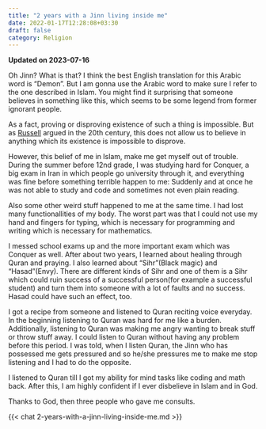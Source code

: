 ```yaml
---
title: "2 years with a Jinn living inside me"
date: 2022-01-17T12:28:08+03:30
draft: false
category: Religion
---
```


**Updated on 2023-07-16**

Oh Jinn? What is that? I think the best English translation for this Arabic word is “Demon”. But I am gonna use the Arabic word to make sure I refer to the one described in Islam. You might find it surprising that someone believes in something like this, which seems to be some legend from former ignorant people.

As a fact, proving or disproving existence of such a thing is impossible. But as [Russell](https://en.wikipedia.org/wiki/Bertrand_Russell) argued in the 20th century, this does not allow us to believe in anything which its existence is impossible to disprove.

However, this belief of me in Islam, make me get myself out of trouble. During the summer before 12nd grade, I was studying hard for Conquer, a big exam in Iran in which people go university through it, and everything was fine before something terrible happen to me: Suddenly and at once he was not able to study and code and sometimes not even plain reading.

Also some other weird stuff happened to me at the same time. I had lost many functionallities of my body. The worst part was that I could not use my hand and fingers for typing, which is necessary for programming and writing which is necessary for mathematics.

I messed school exams up and the more important exam which was Conquer as well. After about two years, I learned about healing through Quran and praying. I also learned about “Sihr”(Black magic) and “Hasad”(Envy). There are different kinds of Sihr and one of them is a Sihr which could ruin success of a successful person(for example a successful student) and turn them into someone with a lot of faults and no success. Hasad could have such an effect, too.

I got a recipe from someone and listened to Quran reciting voice everyday. In the beginning listening to Quran was hard for me like a burden. Additionally, listening to Quran was making me angry wanting to break stuff or throw stuff away. I could listen to Quran without having any problem before this period. I was told, when I listen Quran, the Jinn who has possessed me gets pressured and so he/she pressures me to make me stop listening and I had to do the opposite.

I listened to Quran till I got my ability for mind tasks like coding and math back. After this, I am highly confident if I ever disbelieve in Islam and in God.

Thanks to God, then three people who gave me consults.

{{< chat 2-years-with-a-jinn-living-inside-me.md >}}
